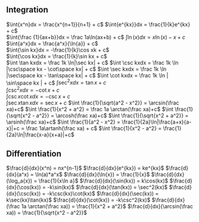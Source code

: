 $\DeclareMathOperator{\sech}{sech}\DeclareMathOperator{\csch}{csch}\DeclareMathOperator{\arcsec}{arcsec}\DeclareMathOperator{\arccot}{arccot}\DeclareMathOperator{\arccsc}{arccosec}\DeclareMathOperator{\arcosh}{arcosh}\DeclareMathOperator{\arsinh}{arsinh}\DeclareMathOperator{\artanh}{artanh}\DeclareMathOperator{\arsech}{arsech}\DeclareMathOperator{\arcsch}{arcosech}\DeclareMathOperator{\arcoth}{arcoth}$
## Integration
$\int{x^n}dx = \frac{x^{n+1}}{n+1} + c$ 
$\int{e^{kx}}dx = \frac{1}{k}e^{kx} + c$  
$\int{\frac {1}{ax+b}}dx = \frac 1a\ln(ax+b) + c$
$\int \ln(x)dx = x\ln(x) - x + c$
$\int{a^x}dx = \frac{a^x}{\ln{a}} + c$  
$\int{\sin kx}dx = -\frac{1}{k}\cos xk + c$  
$\int{\cos kx}dx = \frac{1}{k}\sin kx + c$  
$\int \tan kxdx = \frac 1k \ln|\sec kx| + c$
$\int \csc kxdx = \frac 1k \ln |\csc\space kx - \cot\space kx| + c$
$\int \sec kxdx = \frac 1k \ln |\sec\space kx - \tan\space kx| + c$
$\int \cot kxdx = \frac 1k \ln | \sin\space kx | + c$
$\int{\sec^2x}dx = \tan x + c$  
$\int{\csc^2x}dx = -\cot x + c$  
$\int{\csc x \cot x }dx = -\csc x + c$  
$\int{\sec x \tan x}dx = \sec x + c$
$\int \frac{1}{\sqrt{a^2 - x^2}} = \arcsin(\frac xa)+c$
$\int \frac{1}{x^2 + a^2} = \frac 1a \arctan(\frac xa)+c$
$\int \frac{1}{\sqrt{x^2 - a^2}} = \arcosh(\frac xa)+c$
$\int \frac{1}{\sqrt{x^2 + a^2}} = \arsinh(\frac xa)+c$
$\int \frac{1}{a^2 - x^2} = \frac{1}{2a}\ln|\frac{a+x}{a-x}|+c = \frac 1a\artanh(\frac xa) + c$
$\int \frac{1}{x^2 - a^2} = \frac{1}{2a}\ln|\frac{x-a}{x+a}|+c$


## Differentiation
$\frac{d}{dx}(x^n) = nx^{n-1}$
$\frac{d}{dx}(e^{kx}) = ke^{kx}$
$\frac{d}{dx}(a^x) = \ln(a)*a^x$
$\frac{d}{dx}(\ln{x}) = \frac{1}{x}$
$\frac{d}{dx}(\log_a{x}) = \frac{1}{x\ln a}$
$\frac{d}{dx}(\sin(kx)) = k\cos(kx)$
$\frac{d}{dx}(\cos(kx)) = -k\sin(kx)$
$\frac{d}{dx}(\tan(kx)) = \sec^2(kx)$
$\frac{d}{dx}(\csc(kx)) = -k\csc(kx)\cot(kx)$
$\frac{d}{dx}(\sec(kx)) = k\sec(kx)\tan(kx)$
$\frac{d}{dx}(\cot(kx)) = -k\csc^2(kx)$
$\frac{d}{dx}(\frac 1a \arctan(\frac xa)) = \frac{1}{x^2 + a^2}$
$\frac{d}{dx}(\arcsin(\frac xa)) = \frac{1}{\sqrt{x^2 - a^2}}$


